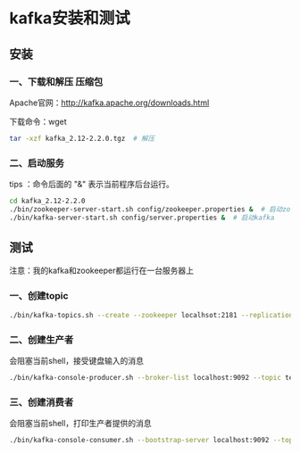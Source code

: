 # kafka安装和测试

## 安装

### 一、下载和解压 压缩包

Apache官网：http://kafka.apache.org/downloads.html

下载命令：wget

``` sh
tar -xzf kafka_2.12-2.2.0.tgz  # 解压
```

### 二、启动服务

tips ：命令后面的 "&" 表示当前程序后台运行。

``` sh
cd kafka_2.12-2.2.0
./bin/zookeeper-server-start.sh config/zookeeper.properties &  # 启动zookeeper
./bin/kafka-server-start.sh config/server.properties &  # 启动kafka
```

## 测试

注意：我的kafka和zookeeper都运行在一台服务器上

### 一、创建topic

``` sh
./bin/kafka-topics.sh --create --zookeeper localhsot:2181 --replication-factor 1 --partitions 1 --topic testtopic
```

### 二、创建生产者

会阻塞当前shell，接受键盘输入的消息

``` sh
./bin/kafka-console-producer.sh --broker-list localhost:9092 --topic testtopic
```

### 三、创建消费者

会阻塞当前shell，打印生产者提供的消息

``` sh
./bin/kafka-console-consumer.sh --bootstrap-server localhost:9092 --topic testtopic --from-beginning
```